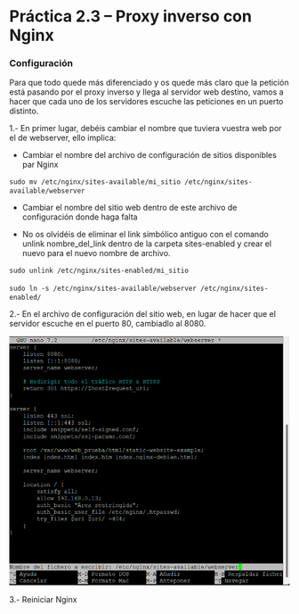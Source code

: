 # Práctica 2.3 – Proxy inverso con Nginx

### Configuración

Para que todo quede más diferenciado y os quede más claro que la petición está pasando por el proxy inverso y llega al servidor web destino, vamos a hacer que cada uno de los servidores escuche las peticiones en un puerto distinto.

1.- En primer lugar, debéis cambiar el nombre que tuviera vuestra web por el de webserver, ello implica:

- Cambiar el nombre del archivo de configuración de sitios disponibles par Nginx

```
sudo mv /etc/nginx/sites-available/mi_sitio /etc/nginx/sites-available/webserver
```
        

- Cambiar el nombre del sitio web dentro de este archivo de configuración donde haga falta

- No os olvidéis de eliminar el link simbólico antiguo con el comando unlink nombre_del_link dentro de la carpeta sites-enabled y crear el nuevo para el nuevo nombre de archivo.

```
sudo unlink /etc/nginx/sites-enabled/mi_sitio

sudo ln -s /etc/nginx/sites-available/webserver /etc/nginx/sites-enabled/
```

2.- En el archivo de configuración del sitio web, en lugar de hacer que el servidor escuche en el puerto 80, cambiadlo al 8080.

![alt text](assets/images/image-30.png)

3.- Reiniciar Nginx